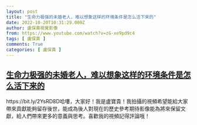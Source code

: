 ```yaml
---
layout: post
title: "生命力极强的未婚老人，难以想象这样的环境条件是怎么活下来的"
date: 2022-10-20T10:31:29.000Z
author: 盧保貴視覺影像
from: https://www.youtube.com/watch?v=zG-xe9pd9c4
tags: [ 盧保貴 ]
comments: True
categories: [ 盧保貴 ]
---
```

<!--1666261889000-->
[生命力极强的未婚老人，难以想象这样的环境条件是怎么活下来的](https://www.youtube.com/watch?v=zG-xe9pd9c4)
------

<div>
https://bit.ly/2YsRD8D哈嘍，大家好！我是盧寶貴！我拍攝的視頻希望能給大家帶來貢獻能夠留存後世，能成為後人對現在的歷史參考期待影像能為將來保留文獻，給人們帶來更多的意義與思考。喜歡我的視頻記得評論哦！
</div>
